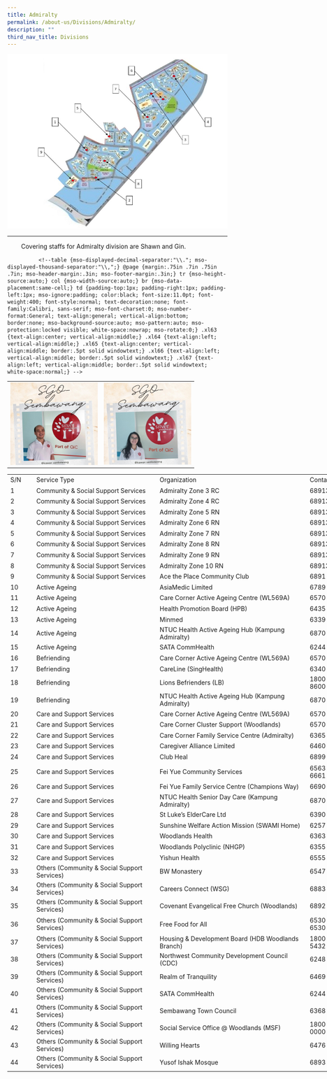 ```yaml
---
title: Admiralty
permalink: /about-us/Divisions/Admiralty/
description: ""
third_nav_title: Divisions
---
```

![](/images/ADM%20Div.jpg)

-----------------------------------
<table>  
  <tr>  
		<td><img src="/images/Shawn Lim.jpg" alt="How Koon Jauw" style="width:200px;"/></td>  	<td><img src="/images/Gin Siew.jpg" alt="How Koon Jauw" style="width:200px;"/></td>  	
  </tr>   
	 <tr>  
	Covering staffs for Admiralty division are Shawn and Gin.
		 
		 
		      <!--table {mso-displayed-decimal-separator:"\\."; mso-displayed-thousand-separator:"\\,";} @page {margin:.75in .7in .75in .7in; mso-header-margin:.3in; mso-footer-margin:.3in;} tr {mso-height-source:auto;} col {mso-width-source:auto;} br {mso-data-placement:same-cell;} td {padding-top:1px; padding-right:1px; padding-left:1px; mso-ignore:padding; color:black; font-size:11.0pt; font-weight:400; font-style:normal; text-decoration:none; font-family:Calibri, sans-serif; mso-font-charset:0; mso-number-format:General; text-align:general; vertical-align:bottom; border:none; mso-background-source:auto; mso-pattern:auto; mso-protection:locked visible; white-space:nowrap; mso-rotate:0;} .xl63 {text-align:center; vertical-align:middle;} .xl64 {text-align:left; vertical-align:middle;} .xl65 {text-align:center; vertical-align:middle; border:.5pt solid windowtext;} .xl66 {text-align:left; vertical-align:middle; border:.5pt solid windowtext;} .xl67 {text-align:left; vertical-align:middle; border:.5pt solid windowtext; white-space:normal;} -->

<table border="0" cellpadding="0" cellspacing="0" width="791" style="border-collapse:
 collapse;width:593pt"><colgroup><col width="48" style="mso-width-source:userset;mso-width-alt:1675;width:36pt"> <col width="291" style="mso-width-source:userset;mso-width-alt:10146;width:218pt"> <col width="359" style="mso-width-source:userset;mso-width-alt:12520;width:269pt"> <col width="93" style="mso-width-source:userset;mso-width-alt:3258;width:70pt"></colgroup><tbody><tr height="19" style="height:14.5pt"><td height="19" class="xl65" width="48" style="height:14.5pt;width:36pt">S/N</td><td class="xl65" width="291" style="border-left:none;width:218pt">Service Type</td><td class="xl65" width="359" style="border-left:none;width:269pt">Organization</td><td class="xl66" width="93" style="border-left:none;width:70pt">Contact</td></tr><tr height="19" style="height:14.5pt"><td height="19" class="xl66" style="height:14.5pt;border-top:none">1</td><td class="xl66" style="border-top:none;border-left:none">Community &amp; Social Support Services</td><td class="xl66" style="border-top:none;border-left:none">Admiralty Zone 3 RC</td><td class="xl66" style="border-top:none;border-left:none">68913430</td></tr><tr height="19" style="height:14.5pt"><td height="19" class="xl66" style="height:14.5pt;border-top:none">2</td><td class="xl66" style="border-top:none;border-left:none">Community &amp; Social Support Services</td><td class="xl66" style="border-top:none;border-left:none">Admiralty Zone 4 RC</td><td class="xl66" style="border-top:none;border-left:none">68913430</td></tr><tr height="19" style="height:14.5pt"><td height="19" class="xl66" style="height:14.5pt;border-top:none">3</td><td class="xl66" style="border-top:none;border-left:none">Community &amp; Social Support Services</td><td class="xl66" style="border-top:none;border-left:none">Admiralty Zone 5 RN</td><td class="xl66" style="border-top:none;border-left:none">68913430</td></tr><tr height="19" style="height:14.5pt"><td height="19" class="xl66" style="height:14.5pt;border-top:none">4</td><td class="xl66" style="border-top:none;border-left:none">Community &amp; Social Support Services</td><td class="xl66" style="border-top:none;border-left:none">Admiralty Zone 6 RN</td><td class="xl66" style="border-top:none;border-left:none">68913430</td></tr><tr height="19" style="height:14.5pt"><td height="19" class="xl66" style="height:14.5pt;border-top:none">5</td><td class="xl66" style="border-top:none;border-left:none">Community &amp; Social Support Services</td><td class="xl66" style="border-top:none;border-left:none">Admiralty Zone 7 RN</td><td class="xl66" style="border-top:none;border-left:none">68913430</td></tr><tr height="19" style="height:14.5pt"><td height="19" class="xl66" style="height:14.5pt;border-top:none">6</td><td class="xl66" style="border-top:none;border-left:none">Community &amp; Social Support Services</td><td class="xl66" style="border-top:none;border-left:none">Admiralty Zone 8 RN</td><td class="xl66" style="border-top:none;border-left:none">68913430</td></tr><tr height="19" style="height:14.5pt"><td height="19" class="xl66" style="height:14.5pt;border-top:none">7</td><td class="xl66" style="border-top:none;border-left:none">Community &amp; Social Support Services</td><td class="xl66" style="border-top:none;border-left:none">Admiralty Zone 9 RN</td><td class="xl66" style="border-top:none;border-left:none">68913430</td></tr><tr height="19" style="height:14.5pt"><td height="19" class="xl66" style="height:14.5pt;border-top:none">8</td><td class="xl66" style="border-top:none;border-left:none">Community &amp; Social Support Services</td><td class="xl66" style="border-top:none;border-left:none">Admiralty Zone 10 RN</td><td class="xl66" style="border-top:none;border-left:none">68913430</td></tr><tr height="19" style="height:14.5pt"><td height="19" class="xl66" style="height:14.5pt;border-top:none">9</td><td class="xl66" style="border-top:none;border-left:none">Community &amp; Social Support Services</td><td class="xl66" style="border-top:none;border-left:none">Ace the Place Community Club</td><td class="xl66" style="border-top:none;border-left:none">6891 3430</td></tr><tr height="19" style="height:14.5pt"><td height="19" class="xl66" style="height:14.5pt;border-top:none">10</td><td class="xl66" style="border-top:none;border-left:none">Active Ageing<span style="mso-spacerun:yes">&nbsp;</span></td><td class="xl66" style="border-top:none;border-left:none">AsiaMedic Limited</td><td class="xl66" style="border-top:none;border-left:none">6789 8888</td></tr><tr height="19" style="height:14.5pt"><td height="19" class="xl66" style="height:14.5pt;border-top:none">11</td><td class="xl66" style="border-top:none;border-left:none">Active Ageing<span style="mso-spacerun:yes">&nbsp;</span></td><td class="xl66" style="border-top:none;border-left:none">Care Corner Active Ageing Centre (WL569A)</td><td class="xl66" style="border-top:none;border-left:none">6570 3547</td></tr><tr height="19" style="height:14.5pt"><td height="19" class="xl66" style="height:14.5pt;border-top:none">12</td><td class="xl66" style="border-top:none;border-left:none">Active Ageing<span style="mso-spacerun:yes">&nbsp;</span></td><td class="xl66" style="border-top:none;border-left:none">Health Promotion Board (HPB)</td><td class="xl66" style="border-top:none;border-left:none">6435 3500</td></tr><tr height="19" style="height:14.5pt"><td height="19" class="xl66" style="height:14.5pt;border-top:none">13</td><td class="xl66" style="border-top:none;border-left:none">Active Ageing<span style="mso-spacerun:yes">&nbsp;</span></td><td class="xl66" style="border-top:none;border-left:none">Minmed<span style="mso-spacerun:yes">&nbsp;</span></td><td class="xl66" style="border-top:none;border-left:none">6339 9339</td></tr><tr height="19" style="height:14.5pt"><td height="19" class="xl66" style="height:14.5pt;border-top:none">14</td><td class="xl66" style="border-top:none;border-left:none">Active Ageing<span style="mso-spacerun:yes">&nbsp;</span></td><td class="xl66" style="border-top:none;border-left:none">NTUC Health Active Ageing Hub (Kampung Admiralty)</td><td class="xl66" style="border-top:none;border-left:none">6870 8500</td></tr><tr height="19" style="height:14.5pt"><td height="19" class="xl66" style="height:14.5pt;border-top:none">15</td><td class="xl66" style="border-top:none;border-left:none">Active Ageing<span style="mso-spacerun:yes">&nbsp;</span></td><td class="xl66" style="border-top:none;border-left:none">SATA CommHealth</td><td class="xl66" style="border-top:none;border-left:none">6244 6688</td></tr><tr height="19" style="height:14.5pt"><td height="19" class="xl66" style="height:14.5pt;border-top:none">16</td><td class="xl66" style="border-top:none;border-left:none">Befriending</td><td class="xl66" style="border-top:none;border-left:none">Care Corner Active Ageing Centre (WL569A)</td><td class="xl66" style="border-top:none;border-left:none">6570 3547</td></tr><tr height="19" style="height:14.5pt"><td height="19" class="xl66" style="height:14.5pt;border-top:none">17</td><td class="xl66" style="border-top:none;border-left:none">Befriending</td><td class="xl66" style="border-top:none;border-left:none">CareLine (SingHealth)</td><td class="xl66" style="border-top:none;border-left:none">6340 7054</td></tr><tr height="19" style="height:14.5pt"><td height="19" class="xl66" style="height:14.5pt;border-top:none">18</td><td class="xl66" style="border-top:none;border-left:none">Befriending</td><td class="xl66" style="border-top:none;border-left:none">Lions Befrienders (LB)</td><td class="xl66" style="border-top:none;border-left:none">1800 375 8600</td></tr><tr height="19" style="height:14.5pt"><td height="19" class="xl66" style="height:14.5pt;border-top:none">19</td><td class="xl66" style="border-top:none;border-left:none">Befriending</td><td class="xl66" style="border-top:none;border-left:none">NTUC Health Active Ageing Hub (Kampung Admiralty)</td><td class="xl66" style="border-top:none;border-left:none">6870 8500</td></tr><tr height="19" style="height:14.5pt"><td height="19" class="xl66" style="height:14.5pt;border-top:none">20</td><td class="xl66" style="border-top:none;border-left:none">Care and Support Services</td><td class="xl66" style="border-top:none;border-left:none">Care Corner Active Ageing Centre (WL569A)</td><td class="xl66" style="border-top:none;border-left:none">6570 3547</td></tr><tr height="19" style="height:14.5pt"><td height="19" class="xl66" style="height:14.5pt;border-top:none">21</td><td class="xl66" style="border-top:none;border-left:none">Care and Support Services</td><td class="xl66" style="border-top:none;border-left:none">Care Corner Cluster Support (Woodlands)</td><td class="xl66" style="border-top:none;border-left:none">6570 3919</td></tr><tr height="19" style="height:14.5pt"><td height="19" class="xl66" style="height:14.5pt;border-top:none">22</td><td class="xl66" style="border-top:none;border-left:none">Care and Support Services</td><td class="xl66" style="border-top:none;border-left:none">Care Corner Family Service Centre (Admiralty)</td><td class="xl66" style="border-top:none;border-left:none">6365 8751</td></tr><tr height="19" style="height:14.5pt"><td height="19" class="xl66" style="height:14.5pt;border-top:none">23</td><td class="xl66" style="border-top:none;border-left:none">Care and Support Services</td><td class="xl66" style="border-top:none;border-left:none">Caregiver Alliance Limited</td><td class="xl66" style="border-top:none;border-left:none">6460 4400</td></tr><tr height="19" style="height:14.5pt"><td height="19" class="xl66" style="height:14.5pt;border-top:none">24</td><td class="xl66" style="border-top:none;border-left:none">Care and Support Services</td><td class="xl66" style="border-top:none;border-left:none">Club Heal</td><td class="xl66" style="border-top:none;border-left:none">6899 3463</td></tr><tr height="39" style="height:29.0pt"><td height="39" class="xl66" style="height:29.0pt;border-top:none">25</td><td class="xl66" style="border-top:none;border-left:none">Care and Support Services</td><td class="xl66" style="border-top:none;border-left:none">Fei Yue Community Services</td><td class="xl67" width="93" style="border-top:none;border-left:none;width:70pt">6563 1106<br>6661 9488</td></tr><tr height="19" style="height:14.5pt"><td height="19" class="xl66" style="height:14.5pt;border-top:none">26</td><td class="xl66" style="border-top:none;border-left:none">Care and Support Services</td><td class="xl66" style="border-top:none;border-left:none">Fei Yue Family Service Centre (Champions Way)</td><td class="xl66" style="border-top:none;border-left:none">6690 1000</td></tr><tr height="19" style="height:14.5pt"><td height="19" class="xl66" style="height:14.5pt;border-top:none">27</td><td class="xl66" style="border-top:none;border-left:none">Care and Support Services</td><td class="xl66" style="border-top:none;border-left:none">NTUC Health Senior Day Care (Kampung Admiralty)</td><td class="xl66" style="border-top:none;border-left:none">6870 8519</td></tr><tr height="19" style="height:14.5pt"><td height="19" class="xl66" style="height:14.5pt;border-top:none">28</td><td class="xl66" style="border-top:none;border-left:none">Care and Support Services</td><td class="xl66" style="border-top:none;border-left:none">St Luke’s ElderCare Ltd</td><td class="xl66" style="border-top:none;border-left:none">6390 9368</td></tr><tr height="19" style="height:14.5pt"><td height="19" class="xl66" style="height:14.5pt;border-top:none">29</td><td class="xl66" style="border-top:none;border-left:none">Care and Support Services</td><td class="xl66" style="border-top:none;border-left:none">Sunshine Welfare Action Mission (SWAMI Home)</td><td class="xl66" style="border-top:none;border-left:none">6257 6117</td></tr><tr height="19" style="height:14.5pt"><td height="19" class="xl66" style="height:14.5pt;border-top:none">30</td><td class="xl66" style="border-top:none;border-left:none">Care and Support Services</td><td class="xl66" style="border-top:none;border-left:none">Woodlands Health</td><td class="xl66" style="border-top:none;border-left:none">6363 3000</td></tr><tr height="19" style="height:14.5pt"><td height="19" class="xl66" style="height:14.5pt;border-top:none">31</td><td class="xl66" style="border-top:none;border-left:none">Care and Support Services</td><td class="xl66" style="border-top:none;border-left:none">Woodlands Polyclinic (NHGP)</td><td class="xl66" style="border-top:none;border-left:none">6355 3000</td></tr><tr height="19" style="height:14.5pt"><td height="19" class="xl66" style="height:14.5pt;border-top:none">32</td><td class="xl66" style="border-top:none;border-left:none">Care and Support Services</td><td class="xl66" style="border-top:none;border-left:none">Yishun Health</td><td class="xl66" style="border-top:none;border-left:none">6555 8000</td></tr><tr height="19" style="height:14.5pt"><td height="19" class="xl66" style="height:14.5pt;border-top:none">33</td><td class="xl66" style="border-top:none;border-left:none">Others (Community &amp; Social Support Services)</td><td class="xl66" style="border-top:none;border-left:none">BW Monastery</td><td class="xl66" style="border-top:none;border-left:none">6547 1580</td></tr><tr height="19" style="height:14.5pt"><td height="19" class="xl66" style="height:14.5pt;border-top:none">34</td><td class="xl66" style="border-top:none;border-left:none">Others (Community &amp; Social Support Services)</td><td class="xl66" style="border-top:none;border-left:none">Careers Connect (WSG)<span style="mso-spacerun:yes">&nbsp;</span></td><td class="xl66" style="border-top:none;border-left:none">6883 5885</td></tr><tr height="19" style="height:14.5pt"><td height="19" class="xl66" style="height:14.5pt;border-top:none">35</td><td class="xl66" style="border-top:none;border-left:none">Others (Community &amp; Social Support Services)</td><td class="xl66" style="border-top:none;border-left:none">Covenant Evangelical Free Church (Woodlands)</td><td class="xl66" style="border-top:none;border-left:none">6892 6811</td></tr><tr height="39" style="height:29.0pt"><td height="39" class="xl66" style="height:29.0pt;border-top:none">36</td><td class="xl66" style="border-top:none;border-left:none">Others (Community &amp; Social Support Services)</td><td class="xl66" style="border-top:none;border-left:none">Free Food for All</td><td class="xl67" width="93" style="border-top:none;border-left:none;width:70pt">6530 3424<br>6530 3661</td></tr><tr height="19" style="height:14.5pt"><td height="19" class="xl66" style="height:14.5pt;border-top:none">37</td><td class="xl66" style="border-top:none;border-left:none">Others (Community &amp; Social Support Services)</td><td class="xl66" style="border-top:none;border-left:none">Housing &amp; Development Board (HDB Woodlands Branch)</td><td class="xl66" style="border-top:none;border-left:none">1800 225 5432</td></tr><tr height="19" style="height:14.5pt"><td height="19" class="xl66" style="height:14.5pt;border-top:none">38</td><td class="xl66" style="border-top:none;border-left:none">Others (Community &amp; Social Support Services)</td><td class="xl66" style="border-top:none;border-left:none">Northwest Community Development Council (CDC)<span style="mso-spacerun:yes">&nbsp;</span></td><td class="xl66" style="border-top:none;border-left:none">6248 5566</td></tr><tr height="19" style="height:14.5pt"><td height="19" class="xl66" style="height:14.5pt;border-top:none">39</td><td class="xl66" style="border-top:none;border-left:none">Others (Community &amp; Social Support Services)</td><td class="xl66" style="border-top:none;border-left:none">Realm of Tranquility</td><td class="xl66" style="border-top:none;border-left:none">6469 3843</td></tr><tr height="19" style="height:14.5pt"><td height="19" class="xl66" style="height:14.5pt;border-top:none">40</td><td class="xl66" style="border-top:none;border-left:none">Others (Community &amp; Social Support Services)</td><td class="xl66" style="border-top:none;border-left:none">SATA CommHealth</td><td class="xl66" style="border-top:none;border-left:none">6244 6688</td></tr><tr height="19" style="height:14.5pt"><td height="19" class="xl66" style="height:14.5pt;border-top:none">41</td><td class="xl66" style="border-top:none;border-left:none">Others (Community &amp; Social Support Services)</td><td class="xl66" style="border-top:none;border-left:none">Sembawang Town Council</td><td class="xl66" style="border-top:none;border-left:none">6368 3100</td></tr><tr height="19" style="height:14.5pt"><td height="19" class="xl66" style="height:14.5pt;border-top:none">42</td><td class="xl66" style="border-top:none;border-left:none">Others (Community &amp; Social Support Services)</td><td class="xl66" style="border-top:none;border-left:none">Social Service Office @ Woodlands (MSF)</td><td class="xl66" style="border-top:none;border-left:none">1800 222 0000</td></tr><tr height="19" style="height:14.5pt"><td height="19" class="xl66" style="height:14.5pt;border-top:none">43</td><td class="xl66" style="border-top:none;border-left:none">Others (Community &amp; Social Support Services)</td><td class="xl66" style="border-top:none;border-left:none">Willing Hearts</td><td class="xl66" style="border-top:none;border-left:none">6476 5822</td></tr><tr height="19" style="height:14.5pt"><td height="19" class="xl66" style="height:14.5pt;border-top:none">44</td><td class="xl66" style="border-top:none;border-left:none">Others (Community &amp; Social Support Services)</td><td class="xl66" style="border-top:none;border-left:none">Yusof Ishak Mosque</td><td class="xl66" style="border-top:none;border-left:none">6893 0093</td></tr></tbody></table>
	
		 